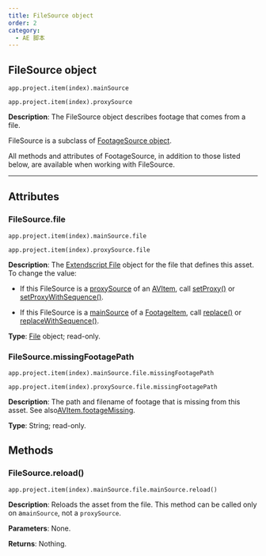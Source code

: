 ```yaml
---
title: FileSource object
order: 2
category:
  - AE 脚本
---
```


## FileSource object

`app.project.item(index).mainSource`

`app.project.item(index).proxySource`

**Description**: The FileSource object describes footage that comes from a file.

FileSource is a subclass of [FootageSource object](footagesource.html#footagesource).

All methods and attributes of FootageSource, in addition to those listed below, are available when working with FileSource.

---

## Attributes

### FileSource.file

`app.project.item(index).mainSource.file`

`app.project.item(index).proxySource.file`

**Description**: The [Extendscript File](https://extendscript.docsforadobe.dev/file-system-access/file-object.html) object for the file that defines this asset. To
change the value:

- If this FileSource is a [proxySource](../items/avitem.html#avitem-proxysource) of an [AVItem](../items/avitem.html#avitem), call [setProxy()](../items/avitem.html#avitem-setproxy) or [setProxyWithSequence()](../items/avitem.html#avitem-setproxywithsequence).

- If this FileSource is a [mainSource](../items/footageitem.html#footageitem-mainsource) of a [FootageItem](../items/footageitem.html#footageitem), call [replace()](../items/footageitem.html#footageitem-replace) or [replaceWithSequence()](../items/footageitem.html#footageitem-replacewithsequence).

**Type**: [File](https://extendscript.docsforadobe.dev/file-system-access/file-object.html) object; read-only.

### FileSource.missingFootagePath

`app.project.item(index).mainSource.file.missingFootagePath`

`app.project.item(index).proxySource.file.missingFootagePath`

**Description**: The path and filename of footage that is missing from this asset. See also[AVItem.footageMissing](../items/avitem.html#avitem-footagemissing).

**Type**: String; read-only.

## Methods

### FileSource.reload()

`app.project.item(index).mainSource.file.mainSource.reload()`

**Description**: Reloads the asset from the file. This method can be called only on a`mainSource`, not a `proxySource`.

**Parameters**: None.

**Returns**: Nothing.
